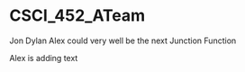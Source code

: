 # CSCI_452_ATeam

Jon Dylan Alex could very well be the next Junction Function

Alex is adding text
